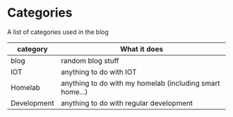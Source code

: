 # Categories

A list of categories used in the blog

<!-- prettier-ignore -->
| category     | What it does                                             |
| ------------ | -------------------------------------------------------- |
| blog         | random blog stuff                                        |
| IOT          | anything to do with IOT                                  |
| Homelab      | anything to do with my homelab (including smart home...) |
| Development  | anything to do with regular development                  |

